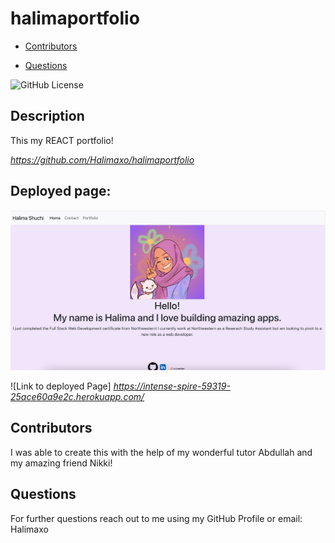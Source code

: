 # halimaportfolio

- [Contributors](#contributors)

- [Questions](#questions)

![GitHub License](https://img.shields.io/badge/license-None-pink.svg)

## Description

This my REACT portfolio!

*https://github.com/Halimaxo/halimaportfolio*

## Deployed page:

![Screenshot of deployed page](./src//assets/Portfolio-Page.png)

![Link to deployed Page] *https://intense-spire-59319-25ace60a9e2c.herokuapp.com/*

## Contributors

I was able to create this with the help of my wonderful tutor Abdullah and my amazing friend Nikki!

## Questions

For further questions reach out to me using my GitHub Profile or email:
Halimaxo
